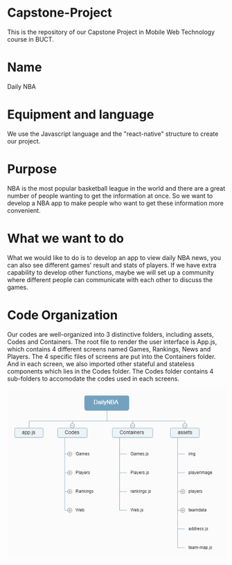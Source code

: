 # Capstone-Project
This is the repository of our Capstone Project in Mobile Web Technology course in BUCT.

# Name
Daily NBA

# Equipment and language
We use the Javascript language and the "react-native" structure to create our project.

# Purpose
NBA is the most popular basketball league in the world and there are a great number of people wanting to get the information at once.
So we want to develop a NBA app to make people who want to get these information more convenient.

# What we want to do
What we would like to do is to develop an app to view daily NBA news, 
you can also see different games' result and stats of players. 
If we have extra capability to develop other functions, 
maybe we will set up a community where different people can communicate with each other to discuss the games.

# Code Organization
Our codes are well-organized into 3 distinctive folders, including assets, Codes and Containers.
The root file to render the user interface is App.js, which contains 4 different screens named Games, Rankings, News and Players. The 4 specific files of screens are put into the Containers folder. And in each screen, we also imported other stateful and stateless components which lies in the Codes folder. The Codes folder contains 4 sub-folders to accomodate the codes used in each screens.

![Image text](https://github.com/Ice-Jeffrey/Capstone-Project/blob/FinalDemo/%E5%BE%AE%E4%BF%A1%E5%9B%BE%E7%89%87_20190605184958.png)
